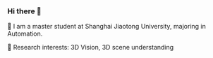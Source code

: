 ### Hi there 👋

🌱 I am a master student at Shanghai Jiaotong University, majoring in Automation.

🔭 Research interests: 3D Vision, 3D scene understanding
<!--
**Cassiel8196/Cassiel8196** is a ✨ _special_ ✨ repository because its `README.md` (this file) appears on your GitHub profile.

Here are some ideas to get you started:

- 🔭 I’m currently working on ...
- 🌱 I’m currently learning ...
- 👯 I’m looking to collaborate on ...
- 🤔 I’m looking for help with ...
- 💬 Ask me about ...
- 📫 How to reach me: ...
- 😄 Pronouns: ...
- ⚡ Fun fact: ...
-->
